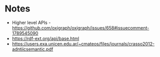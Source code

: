 # Notes

- Higher level APIs - https://github.com/oxigraph/oxigraph/issues/658#issuecomment-1789545090
- https://rdf-ext.org/api/base.html
- https://users.exa.unicen.edu.ar/~cmateos/files/journals/crasso2012-adntiicsemantic.pdf
